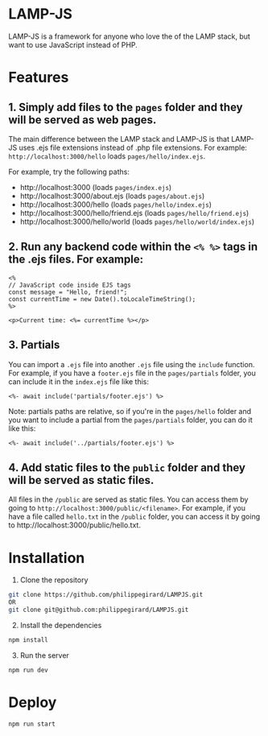# LAMP-JS

LAMP-JS is a framework for anyone who love the of the LAMP stack, but want to use JavaScript instead of PHP.

# Features

## 1. Simply add files to the `pages` folder and they will be served as web pages.

The main difference between the LAMP stack and LAMP-JS is that LAMP-JS uses .ejs file extensions instead of .php file extensions. 
For example: `http://localhost:3000/hello` loads `pages/hello/index.ejs`.

For example, try the following paths:
* http://localhost:3000 (loads `pages/index.ejs`)
* http://localhost:3000/about.ejs (loads `pages/about.ejs`)
* http://localhost:3000/hello (loads `pages/hello/index.ejs`)
* http://localhost:3000/hello/friend.ejs (loads `pages/hello/friend.ejs`)
* http://localhost:3000/hello/world (loads `pages/hello/world/index.ejs`)

## 2. Run any backend code within the `<% %>` tags in the .ejs files. For example:

```ejs
<%
// JavaScript code inside EJS tags
const message = "Hello, friend!";
const currentTime = new Date().toLocaleTimeString();
%>

<p>Current time: <%= currentTime %></p>
```
## 3. Partials

You can import a `.ejs` file into another `.ejs` file using the `include` function.
For example, if you have a `footer.ejs` file in the `pages/partials` folder, you can include it in the `index.ejs` file like this:

```ejs
<%- await include('partials/footer.ejs') %>
```

Note: partials paths are relative, so if you're in the `pages/hello` folder and you want to include a partial from the `pages/partials` folder, you can do it like this:

```ejs
<%- await include('../partials/footer.ejs') %>
```
    

## 4. Add static files to the `public` folder and they will be served as static files.

All files in the `/public` are served as static files. 
You can access them by going to `http://localhost:3000/public/<filename>`. 
For example, if you have a file called `hello.txt` in the `/public` folder, you can access it by going to http://localhost:3000/public/hello.txt.

# Installation

1. Clone the repository

```sh
git clone https://github.com/philippegirard/LAMPJS.git
OR
git clone git@github.com:philippegirard/LAMPJS.git
```

2. Install the dependencies

```sh
npm install
```

3. Run the server

```sh
npm run dev
```

# Deploy

```
npm run start
```